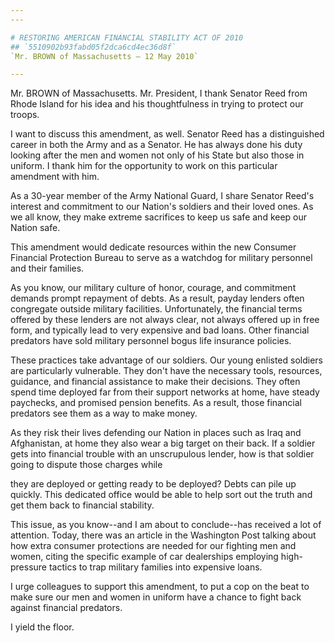 ```yaml
---
---

# RESTORING AMERICAN FINANCIAL STABILITY ACT OF 2010
## `5510902b93fabd05f2dca6cd4ec36d8f`
`Mr. BROWN of Massachusetts — 12 May 2010`

---
```



Mr. BROWN of Massachusetts. Mr. President, I thank Senator Reed from 
Rhode Island for his idea and his thoughtfulness in trying to protect 
our troops.

I want to discuss this amendment, as well. Senator Reed has a 
distinguished career in both the Army and as a Senator. He has always 
done his duty looking after the men and women not only of his State but 
also those in uniform. I thank him for the opportunity to work on this 
particular amendment with him.

As a 30-year member of the Army National Guard, I share Senator 
Reed's interest and commitment to our Nation's soldiers and their loved 
ones. As we all know, they make extreme sacrifices to keep us safe and 
keep our Nation safe.

This amendment would dedicate resources within the new Consumer 
Financial Protection Bureau to serve as a watchdog for military 
personnel and their families.

As you know, our military culture of honor, courage, and commitment 
demands prompt repayment of debts. As a result, payday lenders often 
congregate outside military facilities. Unfortunately, the financial 
terms offered by these lenders are not always clear, not always offered 
up in free form, and typically lead to very expensive and bad loans. 
Other financial predators have sold military personnel bogus life 
insurance policies.

These practices take advantage of our soldiers. Our young enlisted 
soldiers are particularly vulnerable. They don't have the necessary 
tools, resources, guidance, and financial assistance to make their 
decisions. They often spend time deployed far from their support 
networks at home, have steady paychecks, and promised pension benefits. 
As a result, those financial predators see them as a way to make money.

As they risk their lives defending our Nation in places such as Iraq 
and Afghanistan, at home they also wear a big target on their back. If 
a soldier gets into financial trouble with an unscrupulous lender, how 
is that soldier going to dispute those charges while


they are deployed or getting ready to be deployed? Debts can pile up 
quickly. This dedicated office would be able to help sort out the truth 
and get them back to financial stability.

This issue, as you know--and I am about to conclude--has received a 
lot of attention. Today, there was an article in the Washington Post 
talking about how extra consumer protections are needed for our 
fighting men and women, citing the specific example of car dealerships 
employing high-pressure tactics to trap military families into 
expensive loans.

I urge colleagues to support this amendment, to put a cop on the beat 
to make sure our men and women in uniform have a chance to fight back 
against financial predators.

I yield the floor.